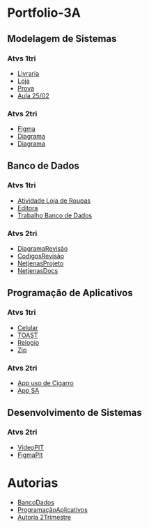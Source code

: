 # Portfolio-3A

## Modelagem de Sistemas
### Atvs 1tri

- [Livraria](Modelagem%20de%20Sistemas/AtvsDiagrama/IMG-20220218-WA0017.jpg)
- [Loja](Modelagem%20de%20Sistemas/AtvsDiagrama/Lojinhaaa.drawio.png)
- [Prova](Modelagem%20de%20Sistemas/AtvsDiagrama/Untitled%20Diagram.drawio.png)
- [Aula 25/02](Modelagem%20de%20Sistemas/AtvsDiagrama/carro_plataforma_motor.drawio.png)

### Atvs 2tri

- [Figma](Modelagem%20de%20Sistemas/AtvsDiagrama/Aula12-05)
- [Diagrama](Modelagem%20de%20Sistemas/AtvsDiagrama/Untitled%20Diagram.drawio.png)
- [Diagrama](Modelagem%20de%20Sistemas/AtvsDiagrama/atvdd%20diagrama%20-%20jogos%20vorazes%20(1).jpg)


## Banco de Dados 
### Atvs 1tri

- [Atividade Loja de Roupas](Banco%20de%20Dados/Atvs/Atividade%20Loja%20de%20Roupas)
- [Editora](Banco%20de%20Dados/Atvs/Captura%20de%20Tela%20(3).png)
- [Trabalho Banco de Dados](Banco%20de%20Dados/Atvs/Trabalho%20Banco%20de%20Dados)

### Atvs 2tri 

- [DiagramaRevisão](Banco%20de%20Dados/Atvs/revisao%20diagrama.drawio.png)
- [CodigosRevisão](Banco%20de%20Dados/Atvs/Revisão)
- [NetjenasProjeto](Banco%20de%20Dados/Atvs/NETJEANS.zip)
- [NetjenasDocs](Banco%20de%20Dados/Atvs/NetJeans%20(1).pdf)

## Programação de Aplicativos
### Atvs 1tri

- [Celular](Programação%20de%20Aplicativos/Atvs/Captura%20de%20Tela%20(1).png)
- [TOAST](Programação%20de%20Aplicativos/Atvs/Captura%20de%20Tela%20(2).jpg)
- [Relogio](Programação%20de%20Aplicativos/Atvs/Relógio.zip)
- [Zip](Programação%20de%20Aplicativos/Atvs/zip.zip)

### Atvs 2tri

- [App uso de Cigarro](Programação%20de%20Aplicativos/Atvs/Resgistra_Smoke%20(1).zip)
- [App SA](Programação%20de%20Aplicativos/Atvs/VocacionalSA%20(2).zip)

## Desenvolvimento de Sistemas 
### Atvs 2tri

- [VideoPIT](DesenvolvimentoSistemas/pitch1.mp4)
- [FigmaPIt](DesenvolvimentoSistemas/Untitled.pdf)

# Autorias
- [BancoDados](Banco%20de%20Dados/Atvs/AutoriaResumo.sql)
- [ProgramaçãoAplicativos]()
- [Autoria 2Trimestre](Autoria.sql)
